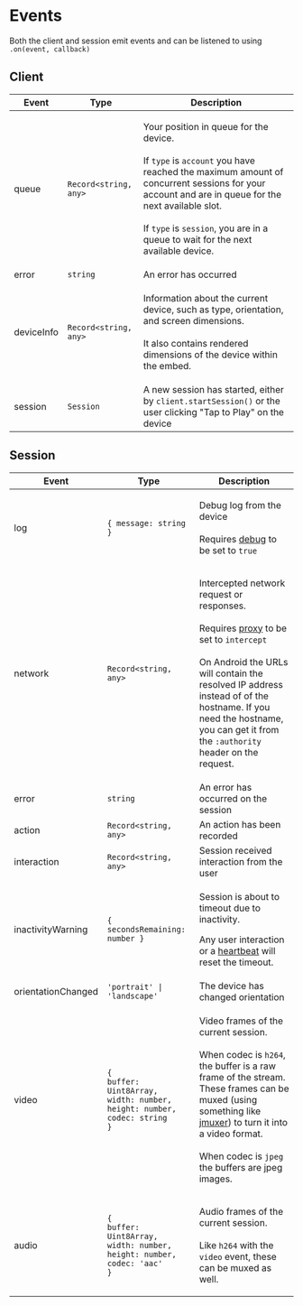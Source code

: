 # Events

Both the client and session emit events and can be listened to using `.on(event, callback)`

## Client

| Event      | Type                  | Description                                                                                                                                                                                                                                                                                                                                |
| ---------- | --------------------- | ------------------------------------------------------------------------------------------------------------------------------------------------------------------------------------------------------------------------------------------------------------------------------------------------------------------------------------------ |
| queue      | `Record<string, any>` | <p>Your position in queue for the device.<br><br>If <code>type</code> is <code>account</code> you have reached the maximum amount of concurrent sessions for your account and are in queue for the next available slot.<br><br>If <code>type</code> is <code>session</code>, you are in a queue to wait for the next available device.</p> |
| error      | `string`              | An error has occurred                                                                                                                                                                                                                                                                                                                      |
| deviceInfo | `Record<string, any>` | <p>Information about the current device, such as type, orientation, and screen dimensions. <br><br>It also contains rendered dimensions of the device within the embed.</p>                                                                                                                                                                |
| session    | `Session`             | A new session has started, either by `client.startSession()` or the user clicking "Tap to Play" on the device                                                                                                                                                                                                                              |

## Session

| Event              | Type                                                                                                                      | Description                                                                                                                                                                                                                                                                                                                                     |
| ------------------ | ------------------------------------------------------------------------------------------------------------------------- | ----------------------------------------------------------------------------------------------------------------------------------------------------------------------------------------------------------------------------------------------------------------------------------------------------------------------------------------------- |
| log                | `{ message: string }`                                                                                                     | <p>Debug log from the device<br><br>Requires <a href="../configuration.md#debug">debug</a> to be set to <code>true</code></p>                                                                                                                                                                                                                   |
| network            | `Record<string, any>`                                                                                                     | <p>Intercepted network request or responses.<br><br>Requires <a href="../configuration.md#proxy">proxy</a> to be set to <code>intercept</code><br><br>On Android the URLs will contain the resolved IP address instead of of the hostname. If you need the hostname, you can get it from the <code>:authority</code> header on the request.</p> |
| error              | `string`                                                                                                                  | An error has occurred on the session                                                                                                                                                                                                                                                                                                            |
| action             | `Record<string, any>`                                                                                                     | An action has been recorded                                                                                                                                                                                                                                                                                                                     |
| interaction        | `Record<string, any>`                                                                                                     | Session received interaction from the user                                                                                                                                                                                                                                                                                                      |
| inactivityWarning  | `{ secondsRemaining: number }`                                                                                            | <p>Session is about to timeout due to inactivity.</p><p>Any user interaction or a <a href="events.md#heartbeat">heartbeat</a> will reset the timeout.</p>                                                                                                                                                                                       |
| orientationChanged | `'portrait' \| 'landscape'`                                                                                               | The device has changed orientation                                                                                                                                                                                                                                                                                                              |
| video              | <p><code>{</code> <br><code>buffer: Uint8Array, width: number, height: number, codec: string</code><br><code>}</code></p> | <p>Video frames of the current session.<br><br>When codec is <code>h264</code>, the buffer is a raw frame of the stream. These frames can be muxed (using something like <a href="https://github.com/samirkumardas/jmuxer">jmuxer</a>) to turn it into a video format.<br><br>When codec is <code>jpeg</code> the buffers are jpeg images.</p>  |
| audio              | <p><code>{</code> <br><code>buffer: Uint8Array, width: number, height: number, codec: 'aac'</code> <br><code>}</code></p> | <p>Audio frames of the current session.<br><br>Like <code>h264</code> with the <code>video</code> event, these can be muxed as well.</p>                                                                                                                                                                                                        |

